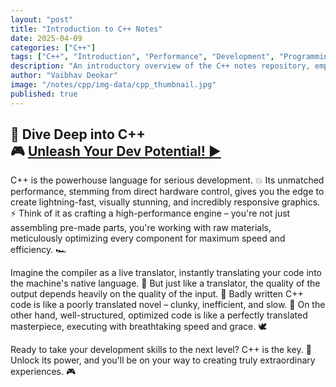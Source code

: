 ```yaml
---
layout: "post"
title: "Introduction to C++ Notes"
date: 2025-04-09
categories: ["C++"]
tags: ["C++", "Introduction", "Performance", "Development", "Programming"]
description: "An introductory overview of the C++ notes repository, emphasizing the language's power and performance."
author: "Vaibhav Deokar"
image: "/notes/cpp/img-data/cpp_thumbnail.jpg"
published: true
---
```

## 🚀 Dive Deep into C++ <br /> 🎮 [Unleash Your Dev Potential! ▶️](https://www.youtube.com/playlist?list=PLlrATfBNZ98dudnM48yfGUldqGD0S4FFb) 

C++ is the powerhouse language for serious development. 💥 Its unmatched performance, stemming from direct hardware control, gives you the edge to create lightning-fast, visually stunning, and incredibly responsive graphics. ⚡ Think of it as crafting a high-performance engine – you're not just assembling pre-made parts, you're working with raw materials, meticulously optimizing every component for maximum speed and efficiency. 🏎️

Imagine the compiler as a live translator, instantly translating your code into the machine's native language. 🧠 But just like a translator, the quality of the output depends heavily on the quality of the input. 📝 Badly written C++ code is like a poorly translated novel – clunky, inefficient, and slow. 🐢 On the other hand, well-structured, optimized code is like a perfectly translated masterpiece, executing with breathtaking speed and grace. 🕊️

Ready to take your development skills to the next level? C++ is the key. 🔑 Unlock its power, and you'll be on your way to creating truly extraordinary experiences. 🎮
